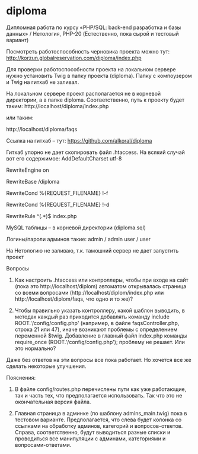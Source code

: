 # diploma
Дипломная работа по курсу «PHP/SQL: back-end разработка и базы данных» / Нетология, PHP-20
(Естественно, пока сырой и тестовый вариант)


Посмотреть работоспособность черновика проекта можно тут:
http://korzun.globalreservation.com/diploma/index.php

Для проверки работоспособности проекта на локальном сервере нужно установить Twig в папку проекта (diploma). Папку с компоузером и Twig на гитхаб не заливал.

На локальном сервере проект располагается не в корневой директории, а в папке diploma. Соответственно, путь к проекту будет таким:
http://localhost/diploma/index.php

или таким:

http://localhost/diploma/faqs

Ссылка на гитхаб – тут:
https://github.com/alkoral/diploma

Гитхаб упорно не дает скопировать файл .htaccess. На всякий случай вот его содержимое:
AddDefaultCharset utf-8

RewriteEngine on

RewriteBase /diploma

RewriteCond %{REQUEST_FILENAME} !-f

RewriteCond %{REQUEST_FILENAME} !-d

RewriteRule ^(.*)$ index.php


MySQL таблицы – в корневой директории (diploma.sql)

Логины/пароли админов такие:
admin / admin
user / user

На Нетологию не заливаю, т.к. тамошний сервер не дает запустить проект

Вопросы
1. Как настроить .htaccess или контроллеры, чтобы при входе на сайт (пока это http://localhost/diplom) автоматом открывалась страница со всеми вопросами (http://localhost/diplom/index.php или http://localhost/diplom/faqs, что одно и то же)?

2. Чтобы правильно указать контроллеру, какой шаблон выводить, в методах каждый раз приходится добавлять команду include ROOT.'/config/config.php' (например, в файле faqsController.php, строка 21 или 47), иначе возникают проблемы с определением переменной $twig. Добавление в главный файл index.php команды require_once (ROOT.'/config/config.php'); проблему не решает. Или это нормально?

Даже без ответов на эти вопросы все пока работает. Но хочется все же сделать некоторые улучшения.

Пояснения:
1. В файле config/routes.php перечислены пути как уже работающие, так и часть тех, что предполагается использовать. Так что это не окончательная версия файла.

2. Главная страница в админке (по шаблону admins_main.twig) пока в тестовом варианте. Предполагается, что слева будет колонка со ссылками на обработку админов, категорий и вопросов-ответов. Справа, соответственно, будут выводиться разные списки и проводиться все манипуляции с админами, категориями и вопросами-ответами.
